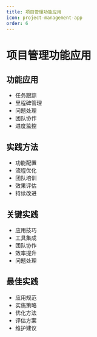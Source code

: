 ```yaml
---
title: 项目管理功能应用
icon: project-management-app
order: 6
---
```


# 项目管理功能应用

## 功能应用
- 任务跟踪
- 里程碑管理
- 问题处理
- 团队协作
- 进度监控

## 实践方法
- 功能配置
- 流程优化
- 团队培训
- 效果评估
- 持续改进

## 关键实践
- 应用技巧
- 工具集成
- 团队协作
- 效率提升
- 问题处理

## 最佳实践
- 应用规范
- 实施策略
- 优化方法
- 评估方案
- 维护建议
